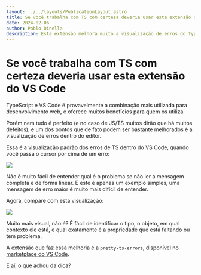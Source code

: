 ```yaml
---
layout: ../../layouts/PublicationLayout.astro
title: Se você trabalha com TS com certeza deveria usar esta extensão do VS Code
date: 2024-02-06
author: Pablo Dinella
description: Esta extensão melhora muito a visualização de erros do TypeScript dentro do VS Code.
---
```


# Se você trabalha com TS com certeza deveria usar esta extensão do VS Code

TypeScript e VS Code é provavelmente a combinação mais utilizada para desenvolvimento web, e oferece muitos benefícios para quem os utiliza.

Porém nem tudo é perfeito (e no caso de JS/TS muitos dirão que há muitos defeitos), e um dos pontos que de fato podem ser bastante melhorados é a visualização de erros dentro do editor.

Essa é a visualização padrão dos erros de TS dentro do VS Code, quando você passa o cursor por cima de um erro:

![](https://holocron.so/uploads/0630eb03-image-\(1\).jpg.jpeg)

Não é muito fácil de entender qual é o problema se não ler a mensagem completa e de forma linear. E este é apenas um exemplo simples, uma mensagem de erro maior é muito mais difícil de entender. 

Agora, compare com esta visualização:

![](https://holocron.so/uploads/e362e886-image-\(2\).jpg.jpeg)

Muito mais visual, não é? É fácil de identificar o tipo, o objeto, em qual contexto ele está, e qual exatamente é a propriedade que está faltando ou tem problema.

A extensão que faz essa melhoria é a `pretty-ts-errors`, disponível no [marketplace do VS Code](https://marketplace.visualstudio.com/items?itemName=yoavbls.pretty-ts-errors).

E aí, o que achou da dica?
